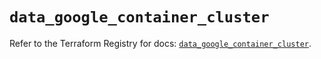 # `data_google_container_cluster`

Refer to the Terraform Registry for docs: [`data_google_container_cluster`](https://registry.terraform.io/providers/hashicorp/google/6.49.0/docs/data-sources/container_cluster).
